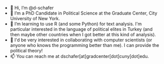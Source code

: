 - 👋 Hi, I’m @d-schafer
- 👀 I’m a PhD Candidate in Political Science at the Graduate Center, City University of New York.
- 🌱 I’m learning to use R (and some Python) for text analysis. I'm particular interested in the language of political elites in Turkey 
      (and then maybe other countries when I got better at this kind of analysis).
- 💞️ I'd be very interested in collaborating with computer scientists (or anyone who knows the programming better than me). I can provide the political theory!
- 📫 You can reach me at dschafer[at]gradcenter[dot]cuny[dot]edu.

<!---
d-schafer/d-schafer is a ✨ special ✨ repository because its `README.md` (this file) appears on your GitHub profile.
You can click the Preview link to take a look at your changes.
--->
